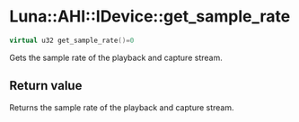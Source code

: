 # Luna::AHI::IDevice::get_sample_rate

```c++
virtual u32 get_sample_rate()=0
```

Gets the sample rate of the playback and capture stream. 



## Return value
Returns the sample rate of the playback and capture stream. 


